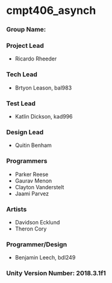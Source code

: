 # cmpt406_asynch
### Group Name: <yet to be determined>

### Project Lead
 * Ricardo Rheeder

### Tech Lead
 * Brtyon Leason, bal983

### Test Lead
 * Katlin Dickson, kad996

### Design Lead
 * Quitin Benham

### Programmers
 * Parker Reese
 * Gaurav Menon
 * Clayton Vanderstelt
 * Jaami Parvez

### Artists
 * Davidson Ecklund
 * Theron Cory

### Programmer/Design
 * Benjamin Leech, bdl249

### Unity Version Number: 2018.3.1f1